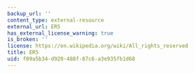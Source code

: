 ```yaml
---
backup_url: ''
content_type: external-resource
external_url: ER5
has_external_license_warning: true
is_broken: ''
license: https://en.wikipedia.org/wiki/All_rights_reserved
title: ER5
uid: f09a5b34-d920-488f-87c6-a3e935fb1d68
---
```

